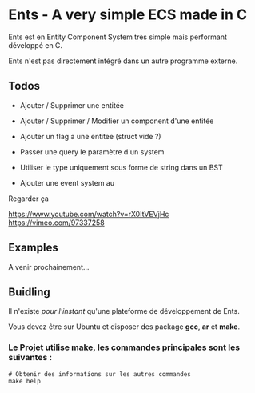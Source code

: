 # Ents - A very simple ECS made in C

Ents est en Entity Component System très simple mais performant développé en C.

Ents n'est pas directement intégré dans un autre programme externe.

## Todos

- Ajouter / Supprimer une entitée
- Ajouter / Supprimer / Modifier un component d'une entitée

- Ajouter un flag a une entitee (struct vide ?)
- Passer une query le paramètre d'un system
- Utiliser le type uniquement sous forme de string dans un BST
- Ajouter une event system au

Regarder ça

https://www.youtube.com/watch?v=rX0ItVEVjHc
https://vimeo.com/97337258

## Examples

A venir prochainement...

## Buidling

Il n'existe *pour l'instant* qu'une plateforme de développement de Ents.

Vous devez être sur Ubuntu et disposer des package **gcc**, **ar** et **make**.

### Le Projet utilise make, les commandes principales sont les suivantes :

    # Obtenir des informations sur les autres commandes
    make help
